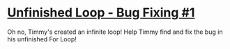 # [Unfinished Loop -  Bug Fixing #1](https://www.codewars.com/kata/unfinished-loop-bug-fixing-number-1 "https://www.codewars.com/kata/55c28f7304e3eaebef0000da")

Oh no, Timmy's created an infinite loop! Help Timmy find and fix the bug in his unfinished For Loop!